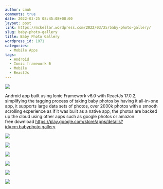 ```yaml
---
author: cmuk
comments: true
date: 2022-03-25 08:45:08+00:00
layout: post
link: https://mckellar.wordpress.com/2022/03/25/baby-photo-gallery/
slug: baby-photo-gallery
title: Baby Photo Gallery
wordpress_id: 1071
categories:
  - Mobile Apps
tags:
  - Android
  - Ionic framework 6
  - Mobile
  - ReactJs
---
```


[![](https://mckellar.files.wordpress.com/2022/06/ic_launcher-playstore-1.png?w=512)](https://mckellar.files.wordpress.com/2022/06/ic_launcher-playstore-1.png)

Android app built using Ionic Framework v6.0 with ReactJs 17.0.2, simplifying the tagging process of taking baby photos by having it all-in-one app, it supports large data sets of photos, over 2000k photos with a smooth scrolling experience as if it was built as a native app, the photos are backed up the cloud using other apps such as google photos or amazon  
free download https://play.google.com/store/apps/details?id=cm.babyphoto.gallery

[![](https://mckellar.files.wordpress.com/2023/07/image-1.png?w=513)](https://mckellar.files.wordpress.com/2023/07/image-1.png)

[![](https://mckellar.files.wordpress.com/2023/07/image-2.png?w=513)](https://mckellar.files.wordpress.com/2023/07/image-2.png)

[![](https://mckellar.files.wordpress.com/2022/03/unnamed.webp?w=513)](https://mckellar.files.wordpress.com/2022/03/unnamed.webp)

[![](https://mckellar.files.wordpress.com/2022/03/unnamed-1.webp?w=511)](https://mckellar.files.wordpress.com/2022/03/unnamed-1.webp)

[![](https://mckellar.files.wordpress.com/2022/03/unnamed-2.webp?w=511)](https://mckellar.files.wordpress.com/2022/03/unnamed-2.webp)

[![](https://mckellar.files.wordpress.com/2022/03/unnamed-3.webp?w=498)](https://mckellar.files.wordpress.com/2022/03/unnamed-3.webp)
